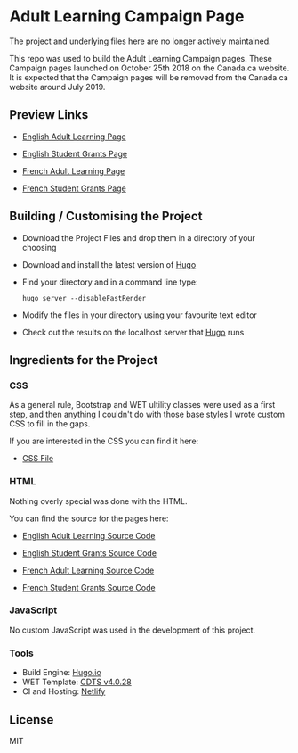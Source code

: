 # Adult Learning Campaign Page

The project and underlying files here are no longer actively maintained.

This repo was used to build the Adult Learning Campaign pages. These Campaign pages launched on October 25th 2018 on the Canada.ca website. It is expected that the Campaign pages will be removed from the Canada.ca website around July 2019. 

## Preview Links 

* [English Adult Learning Page](https://canada-ca-adult-campaign.netlify.com/en/)
* [English Student Grants Page](https://canada-ca-adult-campaign.netlify.com/en/student-grant/)

* [French Adult Learning Page](https://canada-ca-adult-campaign.netlify.com/fr/)
* [French Student Grants Page](https://canada-ca-adult-campaign.netlify.com/fr/bourse-etudiant/)

## Building / Customising the Project 

* Download the Project Files and drop them in a directory of your choosing
* Download and install the latest version of [Hugo](https://gohugo.io/)
* Find your directory and in a command line type:

  `hugo server --disableFastRender`

* Modify the files in your directory using your favourite text editor 
* Check out the results on the localhost server that [Hugo](https://gohugo.io/) runs

## Ingredients for the Project 

### CSS

As a general rule, Bootstrap and WET ultility classes were used as a first step, and then anything I couldn't do with those base styles I wrote custom CSS to fill in the gaps.  

If you are interested in the CSS you can find it here: 

* [CSS File](https://github.com/neilmispelaar/canada-ca-adult-campaign-page/blob/master/static/css/adult-campaign.css) 

### HTML 

Nothing overly special was done with the HTML. 

You can find the source for the pages here: 

* [English Adult Learning Source Code](https://github.com/neilmispelaar/canada-ca-adult-campaign-page/blob/master/content/en/_index.html)
* [English Student Grants Source Code](https://github.com/neilmispelaar/canada-ca-adult-campaign-page/blob/master/content/en/student-grant/_index.html)

* [French Adult Learning Source Code](https://github.com/neilmispelaar/canada-ca-adult-campaign-page/blob/master/content/fr/_index.html)
* [French Student Grants Source Code](https://github.com/neilmispelaar/canada-ca-adult-campaign-page/blob/master/content/fr/bourse-etudiant/_index.html)

### JavaScript

No custom JavaScript was used in the development of this project. 

### Tools 

* Build Engine: [Hugo.io](https://gohugo.io/)
* WET Template: [CDTS v4.0.28](https://ssl-templates.services.gc.ca/app/cls/wet/gcweb/v4_0_28/)
* CI and Hosting: [Netlify](https://www.netlify.com/)

## License

MIT
